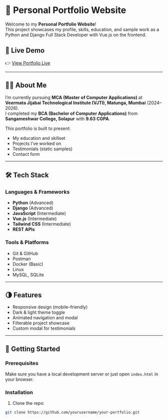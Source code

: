 # 💼 Personal Portfolio Website

Welcome to my **Personal Portfolio Website**!  
This project showcases my profile, skills, education, and sample work as a Python and Django Full Stack Developer with Vue.js on the frontend.

## 🔗 Live Demo

👉 [View Portfolio Live](https://thetorangi.github.io/portfolio/)

---

## 👨‍💻 About Me

I’m currently pursuing **MCA (Master of Computer Applications)** at **Veermata Jijabai Technological Institute (VJTI), Matunga, Mumbai** (2024–2026).  
I completed my **BCA (Bachelor of Computer Applications)** from **Sangameshwar College, Solapur** with **9.63 CGPA**.

This portfolio is built to present:

- My education and skillset
- Projects I’ve worked on
- Testimonials (static samples)
- Contact form

---

## 🛠 Tech Stack

### Languages & Frameworks
- **Python** (Advanced)
- **Django** (Advanced)
- **JavaScript** (Intermediate)
- **Vue.js** (Intermediate)
- **Tailwind CSS** (Intermediate)
- **REST APIs**

### Tools & Platforms
- Git & GitHub
- Postman
- Docker (Basic)
- Linux
- MySQL, SQLite

---

## 🌗 Features

- Responsive design (mobile-friendly)
- Dark & light theme toggle
- Animated navigation and modal
- Filterable project showcase
- Custom modal for testimonials


---

## 🚀 Getting Started

### Prerequisites

Make sure you have a local development server or just open `index.html` in your browser.

### Installation

1. Clone the repo:

```bash
git clone https://github.com/yourusername/your-portfolio.git
